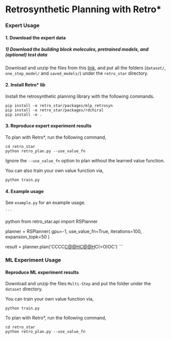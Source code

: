 # Retrosynthetic Planning with Retro*

### Expert Usage

#### 1. Download the expert data

##### 1) Download the building block molecules, pretrained models, and (optional) test data

Download and unzip the files from this [link](https://www.dropbox.com/s/ar9cupb18hv96gj/retro_data.zip?dl=0),
and put all the folders (```dataset/```, ```one_step_model/``` and ```saved_models/```) under the ```retro_star``` directory.

#### 2. Install Retro* lib

Install the retrosynthetic planning library with the following commands.

    pip install -e retro_star/packages/mlp_retrosyn
    pip install -e retro_star/packages/rdchiral
    pip install -e .

#### 3. Reproduce expert experiment results

To plan with Retro*, run the following command,

    cd retro_star
    python retro_plan.py --use_value_fn

Ignore the ```--use_value_fn``` option to plan without the learned value function.

You can also train your own value function via,

    python train.py

#### 4. Example usage

See ```example.py``` for an example usage.

    ```
python
from retro_star.api import RSPlanner

planner = RSPlanner(
    gpu=-1,
    use_value_fn=True,
    iterations=100,
    expansion_topk=50
)

result = planner.plan('CCCC[C@@H](C(=O)N1CCC[C@H]1C(=O)O)[C@@H](F)C(=O)OC')
    ```

### ML Experiment Usage

#### Reproduce ML experiment results

Download and unzip the files ```Multi-Step``` and put the folder under the ```dataset``` directory.

You can train your own value function via,

    python train.py

To plan with Retro*, run the following command,

    cd retro_star
    python retro_plan.py --use_value_fn